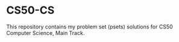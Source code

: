 # CS50-CS
This repository contains my problem set (psets) solutions for CS50 Computer Science, Main Track.
